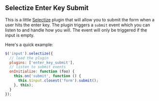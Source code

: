 ## Selectize Enter Key Submit

This is a little [Selectize](https://github.com/brianreavis/selectize.js)
plugin that will allow you to submit the form when a user hits the enter key.
The plugin triggers a `submit` event which you can listen to and handle how you
will. The event will only be triggered if the input is empty.

Here's a quick example:

```js
$('input').selectize({
  // load the plugin
  plugins: ['enter_key_submit'],
  // listen to submit events
  onInitialize: function (foo) {
    this.on('submit', function () {
      this.$input.closest('form').submit();
    }, this);
  }
});
```
